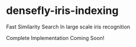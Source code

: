 # densefly-iris-indexing
Fast Similarity Search In large scale iris recognition

Complete Implementation Coming Soon!
